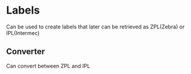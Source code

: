 # Labels
Can be used to create labels that later can be retrieved as ZPL(Zebra) or IPL(Intermec)
## Converter
Can convert between ZPL and IPL
